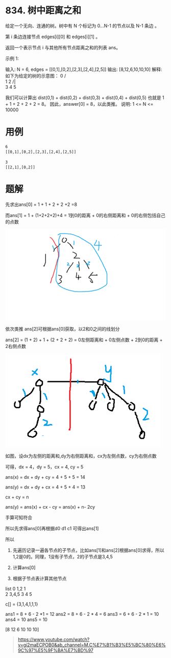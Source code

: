 # 834. 树中距离之和
给定一个无向、连通的树。树中有 N 个标记为 0...N-1 的节点以及 N-1 条边 。

第 i 条边连接节点 edges[i][0] 和 edges[i][1] 。

返回一个表示节点 i 与其他所有节点距离之和的列表 ans。

示例 1:

输入: N = 6, edges = [[0,1],[0,2],[2,3],[2,4],[2,5]]
输出: [8,12,6,10,10,10]
解释: 
如下为给定的树的示意图：
  0
 / \
1   2
   /|\
  3 4 5

我们可以计算出 dist(0,1) + dist(0,2) + dist(0,3) + dist(0,4) + dist(0,5) 
也就是 1 + 1 + 2 + 2 + 2 = 8。 因此，answer[0] = 8，以此类推。
说明: 1 <= N <= 10000

# 用例
```
6
[[0,1],[0,2],[2,3],[2,4],[2,5]]

3
[[2,1],[0,2]]
```

# 题解

先求出ans[0] = 1 + 1 + 2 + 2 +2 =8

而ans[1] = 1 + (1+2+2+2)+4 = 1到0的距离 + 0的右侧距离和 + 0的右侧包括自己的点数

![](./q834_1.png)

依次类推
ans[2]可根据ans[0]获取，以2和0之间的线划分

ans[2] = (1 + 2) + 1 + (2 + 2 + 2) = 0左侧距离和 + 0左侧点数 + 2到0的距离 + 2右侧点数

![](./q834_2.png)

如图，设dx为左侧的距离和,dy为右侧距离和，cx为左侧点数，cy为右侧点数

可得，dx = 4，dy = 5，cx = 4, cy = 5

ans(x) = dx + dy + cy = 4 + 5 + 5 = 14

ans(y) = dx + dy + cx = 4 + 5 + 4 = 13

cx + cy = n

ans(y) = ans(x) + cx - cy = ans(x) + n- 2cy


手算可知符合

所以先求得ans[0]再根据d0 d1 c1 可得出ans[1]

所以

1. 先遍历记录一遍各节点的子节点，比如ans[1]和ans[2]根据ans[0]求得，所以1,2是0的。同理，1没有子节点，2的子节点是3,4,5

2. 计算ans[0]

3. 根据子节点表计算其他节点

list
0   1,2
1   
2   3,4,5
3
4
5

c[] = {3,1,4,1,1,1}

ans1 = 8 + 6 - 2 *1 = 12
ans2 = 8 + 6 - 2 * 4 = 6
ans3 = 6 + 6 - 2 * 1 = 10
ans4 = 10
ans5 = 10

[8 12 6 10 10 10]


> https://www.youtube.com/watch?v=gi2maECPOB0&ab_channel=M.C%E7%B1%B3%E5%BC%80%E6%9C%97%E5%9F%BA%E7%BD%97
